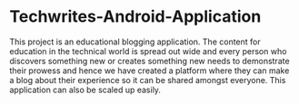 # Techwrites-Android-Application

This project is an educational blogging application. The content for education in the technical world is spread out wide and every person who discovers something new or creates something new needs to demonstrate their prowess and hence we have created a platform where they can make a blog about their experience so it can be shared amongst everyone. This application can also be scaled up easily.
